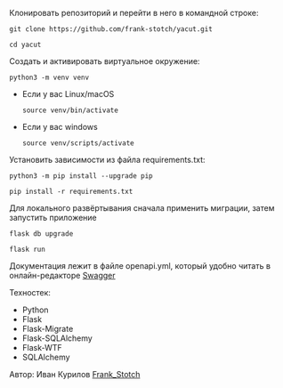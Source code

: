Клонировать репозиторий и перейти в него в командной строке:

```
git clone https://github.com/frank-stotch/yacut.git
```

```
cd yacut
```

Cоздать и активировать виртуальное окружение:

```
python3 -m venv venv
```

* Если у вас Linux/macOS

    ```
    source venv/bin/activate
    ```

* Если у вас windows

    ```
    source venv/scripts/activate
    ```

Установить зависимости из файла requirements.txt:

```
python3 -m pip install --upgrade pip
```

```
pip install -r requirements.txt
```

Для локального развёртывания сначала применить миграции, затем запустить приложение
```
flask db upgrade
```

```
flask run
```

Документация лежит в файле openapi.yml, который удобно читать в онлайн-редакторе [Swagger](https://editor.swagger.io/?url=https://raw.githubusercontent.com/frank-stotch/yacut/refs/heads/master/openapi.yml)

Техностек:
* Python
* Flask
* Flask-Migrate
* Flask-SQLAlchemy
* Flask-WTF
* SQLAlchemy

Автор: Иван Курилов [Frank_Stotch](https://github.com/frank-stotch)